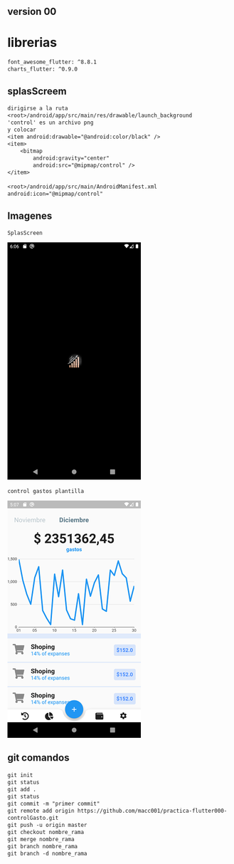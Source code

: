 ## version 00

# librerias

    font_awesome_flutter: ^8.8.1
    charts_flutter: ^0.9.0

## splasScreem

    dirigirse a la ruta
    <root>/android/app/src/main/res/drawable/launch_background
    'control' es un archivo png
    y colocar
    <item android:drawable="@android:color/black" />
    <item>
        <bitmap
            android:gravity="center"
            android:src="@mipmap/control" />
    </item>

    <root>/android/app/src/main/AndroidManifest.xml
    android:icon="@mipmap/control"

## Imagenes

    SplasScreen

![](img_git/controlGasto00.png)

    control gastos plantilla

![](img_git/controlGasto01.png)

## git comandos

    git init
    git status
    git add .
    git status
    git commit -m "primer commit"
    git remote add origin https://github.com/macc001/practica-flutter000-controlGasto.git
    git push -u origin master
    git checkout nombre_rama
    git merge nombre_rama
    git branch nombre_rama
    git branch -d nombre_rama
